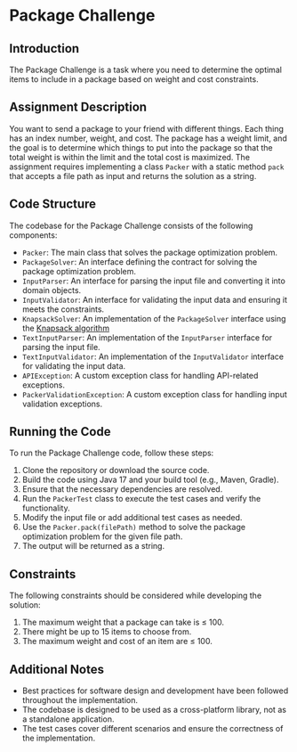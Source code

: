 # Package Challenge

## Introduction

The Package Challenge is a task where you need to determine the optimal items to include in a package based on weight and cost
constraints.

## Assignment Description

You want to send a package to your friend with different things. Each thing has an index number, weight, and cost. The package has
a weight limit, and the goal is to determine which things to put into the package so that the total weight is within the limit and
the total cost is maximized. The assignment requires implementing a class `Packer` with a static method `pack` that accepts a file
path as input and returns the solution as a string.

## Code Structure

The codebase for the Package Challenge consists of the following components:

- `Packer`: The main class that solves the package optimization problem.
- `PackageSolver`: An interface defining the contract for solving the package optimization problem.
- `InputParser`: An interface for parsing the input file and converting it into domain objects.
- `InputValidator`: An interface for validating the input data and ensuring it meets the constraints.
- `KnapsackSolver`: An implementation of the `PackageSolver` interface using
  the [Knapsack algorithm](https://en.wikipediaorg/wiki/Knapsack_problem)
- `TextInputParser`: An implementation of the `InputParser` interface for parsing the input file.
- `TextInputValidator`: An implementation of the `InputValidator` interface for validating the input data.
- `APIException`: A custom exception class for handling API-related exceptions.
- `PackerValidationException`: A custom exception class for handling input validation exceptions.

## Running the Code

To run the Package Challenge code, follow these steps:

1. Clone the repository or download the source code.
2. Build the code using Java 17 and your build tool (e.g., Maven, Gradle).
3. Ensure that the necessary dependencies are resolved.
4. Run the `PackerTest` class to execute the test cases and verify the functionality.
5. Modify the input file or add additional test cases as needed.
6. Use the `Packer.pack(filePath)` method to solve the package optimization problem for the given file path.
7. The output will be returned as a string.

## Constraints

The following constraints should be considered while developing the solution:

1. The maximum weight that a package can take is ≤ 100.
2. There might be up to 15 items to choose from.
3. The maximum weight and cost of an item are ≤ 100.

## Additional Notes

- Best practices for software design and development have been followed throughout the implementation.
- The codebase is designed to be used as a cross-platform library, not as a standalone application.
- The test cases cover different scenarios and ensure the correctness of the implementation.
